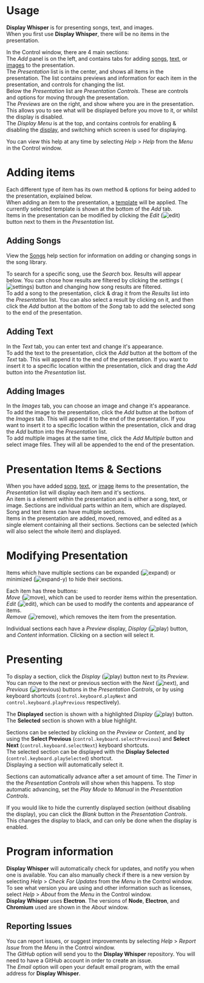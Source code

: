 # Usage
**Display Whisper** is for presenting songs, text, and images.  
When you first use **Display Whisper**, there will be no items in the presentation.

In the Control window, there are 4 main sections:  
The _Add_ panel is on the left, and contains tabs for adding [songs](#adding-songs), [text](#adding-text), or [images](#adding-images) to the presentation.  
The _Presentation_ list is in the center, and shows all items in the presentation. The list contains previews and information for each item in the presentation, and controls for changing the list.  
Below the _Presentation_ list are _Presentation Controls_. These are controls and options for moving through the presentation.  
The _Previews_ are on the right, and show where you are in the presentation. This allows you to see what will be displayed before you move to it, or whilst the display is disabled.  
The _Display Menu_ is at the top, and contains controls for enabling & disabling the [display](#presentation), and switching which screen is used for displaying.

You can view this help at any time by selecting _Help_ > _Help_ from the _Menu_ in the Control window.

# Adding items
Each different type of item has its own method & options for being added to the presentation, explained below.  
When adding an item to the presentation, a [template](#templates) will be applied. The currently selected template is shown at the bottom of the _Add_ tab.  
Items in the presentation can be modified by clicking the _Edit_ (![edit](#edit)) button next to them in the _Presentation_ list.

## Adding Songs
View the [Songs](#songs) help section for information on adding or changing songs in the song library.

To search for a specific song, use the _Search_ box. Results will appear below. You can chose how results are filtered by clicking the _settings_ (![settings](#settings)) button and changing how song results are filtered.  
To add a song to the presentation, click & drag it from the _Results_ list into the _Presentation_ list. You can also select a result by clicking on it, and then click the _Add_ button at the bottom of the _Song_ tab to add the selected song to the end of the presentation.

## Adding Text
In the _Text_ tab, you can enter text and change it's appearance.  
To add the text to the presentation, click the _Add_ button at the bottom of the _Text_ tab. This will append it to the end of the presentation. If you want to insert it to a specific location within the presentation, click and drag the _Add_ button into the _Presentation_ list.

## Adding Images
In the _Images_ tab, you can choose an image and change it's appearance.  
To add the image to the presentation, click the _Add_ button at the bottom of the _Images_ tab. This will append it to the end of the presentation. If you want to insert it to a specific location within the presentation, click and drag the _Add_ button into the _Presentation_ list.  
To add multiple images at the same time, click the _Add Multiple_ button and select image files. They will all be appended to the end of the presentation.


# Presentation Items & Sections
When you have added [song](#adding-songs), [text](#adding-text), or [image](#adding-images) items to the presentation, the _Presentation_ list will display each item and it's sections.  
An item is a element within the presentation and is either a song, text, or image.
Sections are individual parts within an item, which are displayed.
Song and text items can have multiple sections.  
Items in the presentation are added, moved, removed, and edited as a single element containing all their sections.
Sections can be selected (which will also select the whole item) and displayed.

# Modifying Presentation
Items which have multiple sections can be expanded (![expand](#expand-x)) or minimized (![expand-y](#expand-y)) to hide their sections.

Each item has three buttons:  
_Move_ (![move](#move-y)), which can be used to reorder items within the presentation.  
_Edit_ (![edit](#edit)), which can be used to modify the contents and appearance of items.  
_Remove_ (![remove](#remove)), which removes the item from the presentation.  

Individual sections each have a _Preview_ display, _Display_ (![play](#play)) button, and _Content_ information. Clicking on a section will select it.

# Presenting
To display a section, click the _Display_ (![play](#play)) button next to its _Preview_.  
You can move to the next or previous section with the _Next_ (![next](#play-next)), and _Previous_ (![previous](#play-previous)) buttons in the _Presentation Controls_, or by using keyboard shortcuts (`control.keyboard.playNext` and `control.keyboard.playPrevious` respectively).

The **Displayed** section is shown with a highlighted _Display_ (![play](#play)) button.  
The **Selected** section is shown with a blue highlight.

Sections can be selected by clicking on the _Preview_ or _Content_, and by using the **Select Previous** (`control.keyboard.selectPrevious`) and **Select Next** (`control.keyboard.selectNext`) keyboard shortcuts.  
The selected section can be displayed with the **Display Selected** (`control.keyboard.playSelected`) shortcut.  
Displaying a section will automatically select it.

Sections can automatically advance after a set amount of time. The _Timer_ in the the _Presentation Controls_ will show when this happens.
To stop automatic advancing, set the _Play Mode_ to _Manual_ in the _Presentation Controls_.

If you would like to hide the currently displayed section (without disabling the display), you can click the _Blank_ button in the _Presentation Controls_. This changes the display to black, and can only be done when the display is enabled.

# Program information
**Display Whisper** will automatically check for updates, and notify you when one is available. You can also manually check if there is a new version by selecting _Help_ > _Check For Updates_ from the _Menu_ in the Control window.  
To see what version you are using and other information such as licenses, select _Help_ > _About_ from the _Menu_ in the Control window.  
**Display Whisper** uses **Electron**.
The versions of **Node**, **Electron**, and **Chromium** used are shown in the _About_ window.

## Reporting Issues
You can report issues, or suggest improvements by selecting _Help_ > _Report Issue_ from the _Menu_ in the Control window.  
The _GitHub_ option will send you to the **Display Whisper** repository. You will need to have a GitHub account in order to create an issue.  
The _Email_ option will open your default email program, with the email address for **Display Whisper**.